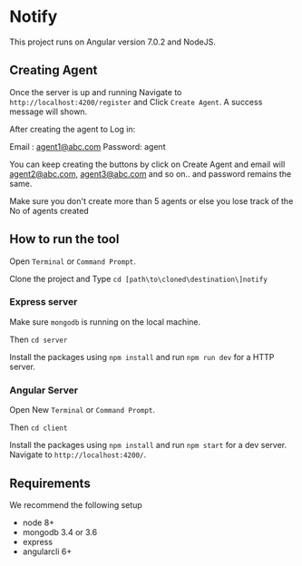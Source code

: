 # Notify

This project runs on Angular version 7.0.2 and NodeJS.

## Creating Agent

Once the server is up and running Navigate to `http://localhost:4200/register` and Click `Create Agent`. A success message will shown.

After creating the agent to Log in:

Email : agent1@abc.com
Password: agent

You can keep creating the buttons by click on Create Agent and email will agent2@abc.com, agent3@abc.com and so on.. and password remains the same.

Make sure you don't create more than 5 agents or else you lose track of the No of agents created

## How to run the tool

Open `Terminal` or `Command Prompt`.

Clone the project and Type `cd [path\to\cloned\destination\]notify`


### Express server

Make sure `mongodb` is running on the local machine.

Then `cd server`

Install the packages using `npm install` and run `npm run dev` for a HTTP server.


### Angular Server

Open New `Terminal` or `Command Prompt`.

Then `cd client`

Install the packages using `npm install` and run `npm start` for a dev server. Navigate to `http://localhost:4200/`.


## Requirements
We recommend the following setup
 - node 8+
 - mongodb 3.4 or 3.6
 - express
 - angularcli 6+
